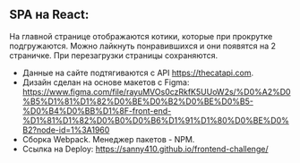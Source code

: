 SPA на React:
----
На главной странице отображаются котики, которые при прокрутке подгружаются. Можно лайкнуть понравившихся и они появятся на 2 страничке. При перезагрузки страницы сохраняются. 
- Данные на сайте подтягиваются с API https://thecatapi.com.
- Дизайн сделан на основе макетов с Figma: https://www.figma.com/file/rayuMVOs0czRkfK5UUoW2s/%D0%A2%D0%B5%D1%81%D1%82%D0%BE%D0%B2%D0%BE%D0%B5-%D0%B4%D0%BB%D1%8F-front-end-%D1%81%D1%82%D0%B0%D0%B6%D1%91%D1%80%D0%BE%D0%B2?node-id=1%3A1960
- Сборка Webpack. Менеджер пакетов - NPM.
- Ссылка на Deploy: https://sanny410.github.io/frontend-challenge/
